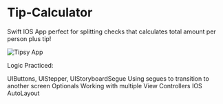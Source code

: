 # Tip-Calculator
Swift IOS App perfect for splitting checks that calculates total amount per person plus tip!

![Tipsy App](TipCalculator.gif)

Logic Practiced:

UIButtons, UIStepper, UIStoryboardSegue
Using segues to transition to another screen
Optionals
Working with multiple View Controllers
IOS AutoLayout
